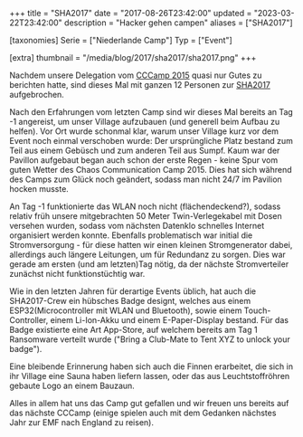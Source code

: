 +++
title = "SHA2017"
date = "2017-08-26T23:42:00"
updated = "2023-03-22T23:42:00"
description = "Hacker gehen campen"
aliases = ["SHA2017"]

[taxonomies]
Serie = ["Niederlande Camp"]
Typ = ["Event"]

[extra]
thumbnail = "/media/blog/2017/sha2017/sha2017.png"
+++

Nachdem unsere Delegation vom [CCCamp 2015](@/blog/2015/2015-08-21-cccamp2015.md) quasi nur Gutes zu berichten hatte,
sind dieses Mal mit ganzen 12 Personen zur [SHA2017](https://www.sha2017.org) aufgebrochen.

Nach den Erfahrungen vom letzten Camp sind wir dieses Mal bereits an Tag -1 angereist, um unser Village aufzubauen (und
generell beim Aufbau zu helfen). Vor Ort wurde schonmal klar, warum unser Village kurz vor dem Event noch einmal
verschoben wurde: Der ursprüngliche Platz bestand zum Teil aus einem Gebüsch und zum anderen Teil aus Sumpf. Kaum war
der Pavillon aufgebaut began auch schon der erste Regen - keine Spur vom guten Wetter des Chaos Communication Camp 2015.
Dies hat sich während des Camps zum Glück noch geändert, sodass man nicht 24/7 im Pavilion hocken musste.

An Tag -1 funktionierte das WLAN noch nicht (flächendeckend?), sodass relativ früh unsere mitgebrachten 50 Meter
Twin-Verlegekabel mit Dosen versehen wurden, sodass vom nächsten Datenklo schnelles Internet organisiert werden konnte.
Ebenfalls problematisch war initial die Stromversorgung - für diese hatten wir einen kleinen Stromgenerator dabei,
allerdings auch längere Leitungen, um für Redundanz zu sorgen. Dies war gerade am ersten (und am letzten)Tag nötig, da
der nächste Stromverteiler zunächst nicht funktionstüchtig war.

Wie in den letzten Jahren für derartige Events üblich, hat auch die SHA2017-Crew ein hübsches Badge designt, welches aus
einem ESP32(Microcontroller mit WLAN und Bluetooth), sowie einem Touch-Controller, einem Li-Ion-Akku und einem
E-Paper-Display bestand. Für das Badge existierte eine Art App-Store, auf welchem bereits am Tag 1 Ransomware verteilt
wurde ("Bring a Club-Mate to Tent XYZ to unlock your badge").

Eine bleibende Erinnerung haben sich auch die Finnen erarbeitet, die sich in ihr Village eine Sauna haben liefern
lassen, oder das aus Leuchtstoffröhren gebaute Logo an einem Bauzaun.

Alles in allem hat uns das Camp gut gefallen und wir freuen uns bereits auf das nächste CCCamp (einige spielen auch mit
dem Gedanken nächstes Jahr zur EMF nach England zu reisen).

[//]: # (TODO: ADD GALLERY)
